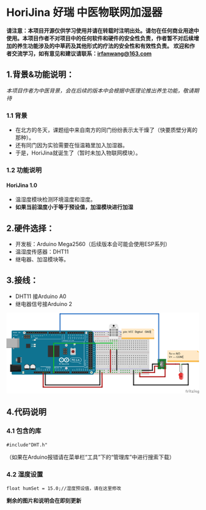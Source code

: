 # HoriJina 好瑞 中医物联网加湿器
**请注意：本项目开源仅供学习使用并请在转载时注明出处。请勿在任何商业用途中使用。本项目作者不对项目中的任何软件和硬件的安全性负责，作者暂不对后续增加的养生功能涉及的中草药及其他形式的疗法的安全性和有效性负责。
欢迎和作者交流学习，如有意见和建议请联系：irfanwang@163.com**

## 1.背景&功能说明：
*本项目作者为中医背景，会在后续的版本中会根据中医理论推出养生功能，敬请期待*
 ### 1.1 背景
 * 在北方的冬天，课题组中来自南方的同门纷纷表示太干燥了（快要质壁分离的那种）。
 * 还有同门因为实验需要在恒温箱里加入加湿器。
 * 于是，HoriJina就诞生了（暂时未加入物联网模块）。
 ### 1.2 功能说明
 #### HoriJina 1.0
* 温湿度模块检测环境温度和湿度。
* **如果当前湿度小于等于预设值，加湿模块进行加湿**

## 2.硬件选择：
 * 开发板：Arduino Mega2560（后续版本会可能会使用ESP系列）
 * 温湿度传感器：DHT11
 * 继电器、加湿模块等。
## 3.接线：
* DHT11 接Arduino A0
* 继电器信号接Arduino 2

![接线原理图](https://github.com/IrfanWang95/HoriJina/blob/main/horijina.png?raw=true)

## 4.代码说明
### 4.1 包含的库
    #include"DHT.h"
   （如果在Arduino报错请在菜单栏“工具”下的“管理库”中进行搜索下载）
### 4.2 湿度设置
   
    float humSet = 15.0;//湿度预设值，请在这里修改
    
**剩余的图片和说明会在即刻更新**
